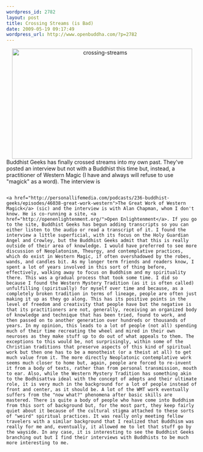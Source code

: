 ```yaml
--- 
wordpress_id: 2782
layout: post
title: Crossing Streams (is Bad)
date: 2009-05-19 09:17:49
wordpress_url: http://www.openbuddha.com/?p=2782
---
```

<div align="center">
                                                                                                                                                                                                                                                                                                                                                                                                                                                                                                                                                                                                                                                                                                                                                                                                                                                                                                                            <a href="http://www.flickr.com/photos/albill/3545564433/" title="crossing-streams"><img src="http://farm4.static.flickr.com/3393/3545564433_73b2472ab6_o.jpg" width="474" height="290" alt="crossing-streams" /></a>
                                                                                                                                                                                                                                                                                                                                                                                                                                                                                                                                                                                                                                                                                                                                                                                                                                                                                                                          </div> Buddhist Geeks has finally crossed streams into my own past. They've posted an interview but not with a Buddhist this time but, instead, a practitioner of Western Magic (I have and always will refuse to use "magick" as a word). The interview is 
                                                                                                                                                                                                                                                                                                                                                                                                                                                                                                                                                                                                                                                                                                                                                                                                                                                                                                                          
                                                                                                                                                                                                                                                                                                                                                                                                                                                                                                                                                                                                                                                                                                                                                                                                                                                                                                                          <a href="http://personallifemedia.com/podcasts/236-buddhist-geeks/episodes/46038-great-work-western">The Great Work of Western Magick</a> (sic) and the interview is with Alan Chapman, whom I don't know. He is co-running a site, <a href="http://openenlightenment.org/">Open Enlightenment</a>. If you go to the site, Buddhist Geeks has begun adding transcripts so you can either listen to the audio or read a transcript of it. I found the interview a little superficial, with its focus on the Holy Guardian Angel and Crowley, but the Buddhist Geeks admit that this is really outside of their area of knowledge. I would have preferred to see more discussion of Neoplatonism, Theurgy, and contemplative practices, which do exist in Western Magic, if often overshadowed by the robes, wands, and candles bit. As my longer term friends and readers know, I spent a lot of years involved in this sort of thing before, effectively, walking away to focus on Buddhism and my spirituality there. This was a gradual process that took some time. I did so because I found the Western Mystery Tradition (as it is often called) unfulfilling (spiritually) for myself over time and because, as a completely broken tradition in terms of lineage, people are often just making it up as they go along. This has its positive points in the level of freedom and creativity that people have but the negative is that its practitioners are not, generally, receiving an organized body of knowledge and technique that has been tried, found to work, and then passed on to another generation over hundreds or thousands of years. In my opinion, this leads to a lot of people (not all) spending much of their time recreating the wheel and mired in their own neuroses as they make stuff up to do out of what appeals to them. The exceptions to this would be, not surprisingly, within some of the Christian traditions that preserve aspects of this kind of spiritual work but then one has to be a monotheist (or a theist at all) to get much value from it. The more directly Neoplatonic contemplative work seems much closer to home but, again, people are forced to re-invent it from a body of texts, rather than from personal transmission, mouth to ear. Also, while the Western Mystery Tradition has something akin to the Bodhisattva ideal with the concept of adepts and their ultimate role, it is very much in the background for a lot of people instead of front and center, as it should be. A lot of the WMT work eventually suffers from the "now what?" phenomena after basic skills are mastered. There is quite a body of people who have come into Buddhism from this sort of background but, for the most part, they keep fairly quiet about it because of the cultural stigma attached to these sorts of "weird" spiritual practices. It was really only meeting fellow travelers with a similar background that I realized that Buddhism was really for me and, eventually, it allowed me to let that stuff go by the wayside. In any case, it is interesting to see the Buddhist Geeks branching out but I find their interviews with Buddhists to be much more interesting to me.
